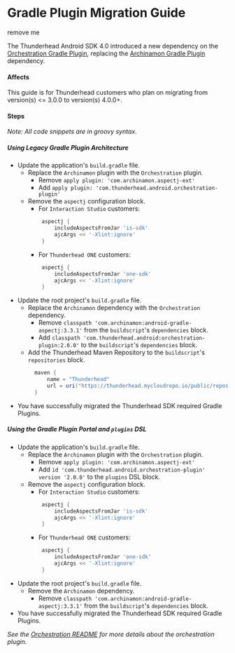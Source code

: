 # Gradle Plugin Migration Guide

remove me

The Thunderhead Android SDK 4.0 introduced a new dependency on the [Orchestration Gradle Plugin](README.md), replacing the [Archinamon Gradle Plugin](https://github.com/Archinamon/android-gradle-aspectj) dependency.

#### Affects

This guide is for Thunderhead customers who plan on migrating from version(s) <= 3.0.0 to version(s) 4.0.0+.

#### Steps

*Note: All code snippets are in groovy syntax.*

##### Using Legacy Gradle Plugin Architecture
* Update the application's `build.gradle` file.
  * Replace the `Archinamon` plugin with the `Orchestration` plugin.
    * Remove `apply plugin: 'com.archinamon.aspectj-ext'`
    * Add `apply plugin: 'com.thunderhead.android.orchestration-plugin'`
  * Remove the `aspectj` configuration block.
    * For `Interaction Studio` customers:
      ```groovy
       aspectj {
           includeAspectsFromJar 'is-sdk'
           ajcArgs << '-Xlint:ignore'
       }
      ```
    * For `Thunderhead ONE` customers:
      ```groovy
       aspectj {
           includeAspectsFromJar 'one-sdk'
           ajcArgs << '-Xlint:ignore'
       }
      ```
* Update the root project's `build.gradle` file.
  * Replace the `Archinamon` dependency with the `Orchestration` dependency.
    * Remove `classpath 'com.archinamon:android-gradle-aspectj:3.3.1'` from the `buildscript`'s `dependencies` block.
    * Add `classpath 'com.thunderhead.android:orchestration-plugin:2.0.0'` to the `buildscript`'s `dependencies` block.
  * Add the Thunderhead Maven Repository to the `buildscript`'s `repositories` block.
    ```groovy
      maven {
          name = "Thunderhead"
          url = uri("https://thunderhead.mycloudrepo.io/public/repositories/one-sdk-android")
      }
    ```
* You have successfully migrated the Thunderhead SDK required Gradle Plugins.

##### Using the Gradle Plugin Portal and `plugins` DSL
* Update the application's `build.gradle` file.
  * Replace the `Archinamon` plugin with the `Orchestration` plugin.
    * Remove `apply plugin: 'com.archinamon.aspectj-ext'`
    * Add `id 'com.thunderhead.android.orchestration-plugin' version '2.0.0'` to the `plugins` DSL block.
  * Remove the `aspectj` configuration block.
    * For `Interaction Studio` customers:
      ```groovy
       aspectj {
           includeAspectsFromJar 'is-sdk'
           ajcArgs << '-Xlint:ignore'
       }
      ```
    * For `Thunderhead ONE` customers:
      ```groovy
       aspectj {
           includeAspectsFromJar 'one-sdk'
           ajcArgs << '-Xlint:ignore'
       }
      ```
* Update the root project's `build.gradle` file.
  * Remove the `Archinamon` dependency.
    * Remove `classpath 'com.archinamon:android-gradle-aspectj:3.3.1'` from the `buildscript`'s `dependencies` block.
* You have successfully migrated the Thunderhead SDK required Gradle Plugins.

*See the [Orchestration README](README.md) for more details about the orchestration plugin.*
